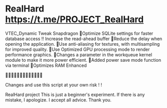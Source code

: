 # RealHard https://t.me/PROJECT_RealHard
VTEC_Dynamic
Tweak Snapdragon
🔸Optimize SQLite settings for faster database access !!
Increase the read-ahead buffer
🔸Reduce the delay when opening the application.
🔸Use anti-aliasing for textures, with multisampling for improved quality.
🔸Use Optimized GPU processing mode to render performance graphics. 
🔸Changes a parameter in the workqueue kernel module to make it more power efficient.
🔸Added power save mode function via terminal
🔸Optimizes RAM Enhanced

🔶🔶🔸🔸🔸🔸🔸🔸🔸🔸🔸🔶🔶

Changes and use this script at your own risk ! !

RealHard project  This is just a beginner's experiment.  If there is any mistake, I apologize.  I accept all advice. Thank you.
